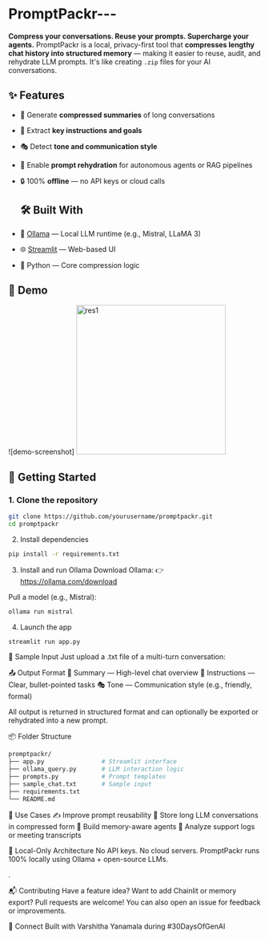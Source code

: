 # PromptPackr---
**Compress your conversations. Reuse your prompts. Supercharge your agents.**  PromptPackr is a local, privacy-first tool that **compresses lengthy chat history into structured memory** — making it easier to reuse, audit, and rehydrate LLM prompts.   It's like creating `.zip` files for your AI conversations.

## ✨ Features
- 🔹 Generate **compressed summaries** of long conversations
- 🧾 Extract **key instructions and goals**
- 🎭 Detect **tone and communication style**
- 🧠 Enable **prompt rehydration** for autonomous agents or RAG pipelines
- 🔒 100% **offline** — no API keys or cloud calls

  ## 🛠 Built With
- 🦙 [Ollama](https://ollama.com/) — Local LLM runtime (e.g., Mistral, LLaMA 3)
- 🌐 [Streamlit](https://streamlit.io/) — Web-based UI
- 🐍 Python — Core compression logic

## 📸 Demo
![demo-screenshot]
<img width="298" alt="res1" src="https://github.com/user-attachments/assets/d790bcf7-92cc-4967-a939-81ba37d29db0" />

## 🚀 Getting Started

### 1. Clone the repository

```bash
git clone https://github.com/yourusername/promptpackr.git
cd promptpackr
```

2. Install dependencies
```bash
pip install -r requirements.txt
```

3. Install and run Ollama
Download Ollama:
👉 https://ollama.com/download

Pull a model (e.g., Mistral):
```bash
ollama run mistral
```

4. Launch the app
```bash
streamlit run app.py
```

🧪 Sample Input
Just upload a .txt file of a multi-turn conversation:

📤 Output Format
🔹 Summary — High-level chat overview
🧾 Instructions — Clear, bullet-pointed tasks
🎭 Tone — Communication style (e.g., friendly, formal)

All output is returned in structured format and can optionally be exported or rehydrated into a new prompt.

📦 Folder Structure
```bash
promptpackr/
├── app.py                # Streamlit interface
├── ollama_query.py       # LLM interaction logic
├── prompts.py            # Prompt templates
├── sample_chat.txt       # Sample input
├── requirements.txt
└── README.md
```
🧠 Use Cases
✍️ Improve prompt reusability
🤖 Store long LLM conversations in compressed form
💬 Build memory-aware agents
🧪 Analyze support logs or meeting transcripts

🔐 Local-Only Architecture
No API keys. No cloud servers.
PromptPackr runs 100% locally using Ollama + open-source LLMs.

.

📬 Contributing
Have a feature idea? Want to add Chainlit or memory export?
Pull requests are welcome! You can also open an issue for feedback or improvements.

🔗 Connect
Built with Varshitha Yanamala during #30DaysOfGenAI






